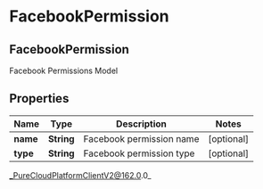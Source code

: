 # FacebookPermission

## FacebookPermission
Facebook Permissions Model

## Properties

|Name | Type | Description | Notes|
|------------ | ------------- | ------------- | -------------|
| **name** | **String** | Facebook permission name | [optional] |
| **type** | **String** | Facebook permission type | [optional] |



_PureCloudPlatformClientV2@162.0.0_
